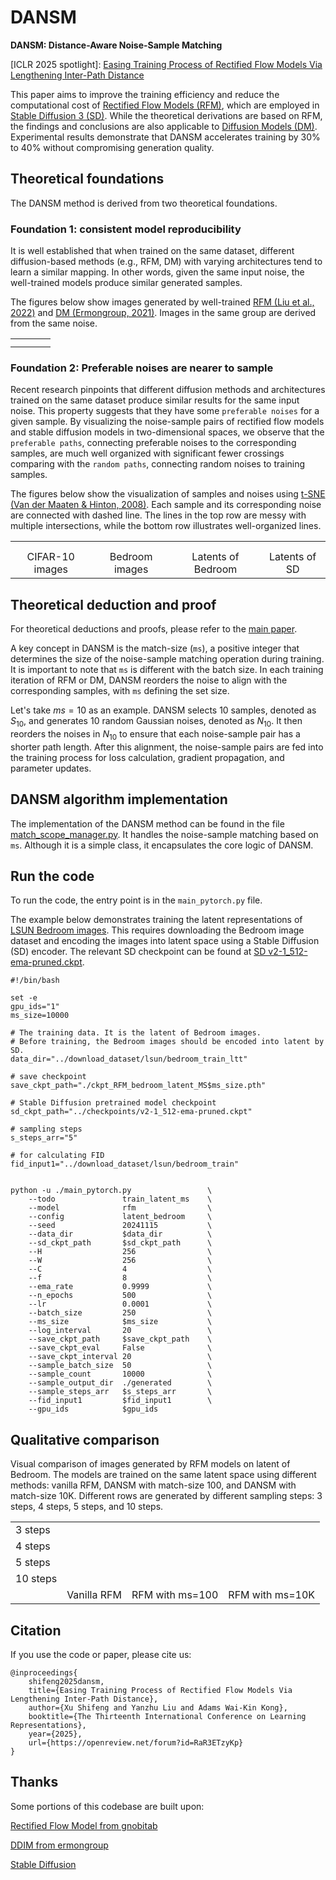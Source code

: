 # DANSM

**DANSM: Distance-Aware Noise-Sample Matching**

[ICLR 2025 spotlight]: [Easing Training Process of Rectified Flow Models Via Lengthening Inter-Path Distance](https://openreview.net/forum?id=RaR3ETzyKp "ICLR 2025")

This paper aims to improve the training efficiency and reduce the computational cost of 
[Rectified Flow Models (RFM)](https://github.com/ermongroup/ddim), which are employed in 
[Stable Diffusion 3 (SD)](https://stability.ai/news/stable-diffusion-3). 
While the theoretical derivations are based on RFM, the findings and conclusions 
are also applicable to [Diffusion Models (DM)](https://github.com/ermongroup/ddim). 
Experimental results demonstrate that DANSM accelerates training by 30% to 40% 
without compromising generation quality.

## Theoretical foundations
The DANSM method is derived from two theoretical foundations.

### Foundation 1: consistent model reproducibility
It is well established that when trained on the same dataset, 
different diffusion-based methods (e.g., RFM, DM) with varying architectures 
tend to learn a similar mapping. 
In other words, given the same input noise, the well-trained models produce 
similar generated samples.

The figures below show images generated by well-trained 
[RFM (Liu et al., 2022)](https://github.com/gnobitab/RectifiedFlow) 
and [DM (Ermongroup, 2021)](https://github.com/ermongroup/ddim). 
Images in the same group are derived from the same noise.
<table>
  <tbody>
    <tr>
      <td><img src="./fig/3m-sample-compare/00014.png" alt="" /></td>
      <td><img src="./fig/3m-sample-compare/00018.png" alt="" /></td>
      <td><img src="./fig/3m-sample-compare/00020.png" alt="" /></td>
      <td><img src="./fig/3m-sample-compare/00023.png" alt="" /></td>
    </tr>
    <tr>
      <td><img src="./fig/3m-sample-compare/00034.png" alt="" /></td>
      <td><img src="./fig/3m-sample-compare/00050.png" alt="" /></td>
      <td><img src="./fig/3m-sample-compare/00059.png" alt="" /></td>
      <td><img src="./fig/3m-sample-compare/00095.png" alt="" /></td>
    </tr>
  </tbody>
</table>

### Foundation 2: Preferable noises are nearer to sample
Recent research pinpoints that different diffusion methods and architectures 
trained on the same dataset produce similar results for the same input noise. 
This property suggests that they have some ``preferable noises`` for a given sample. 
By visualizing the noise-sample pairs of rectified flow models and stable diffusion
models in two-dimensional spaces, we observe that the ``preferable paths``, connecting
preferable noises to the corresponding samples, are much well organized with
significant fewer crossings comparing with the ``random paths``, connecting random
noises to training samples.

The figures below show the visualization of samples and noises using 
[t-SNE (Van der Maaten & Hinton, 2008)](http://www.cs.toronto.edu/~hinton/absps/tsnefinal.pdf). 
Each sample and its corresponding noise are connected with dashed line. 
The lines in the top row are messy with multiple intersections, 
while the bottom row illustrates well-organized lines.
<table>
  <tbody>
    <tr>
      <td><img src="./fig/t_SNE_mapping/cifar10_pairs23_perplexity22_rdm_noise.png" alt="" /></td>
      <td><img src="./fig/t_SNE_mapping/bedroom_pairs20_perplexity25_rdm_noise.png" alt="" /></td>
      <td><img src="./fig/t_SNE_mapping/latent_bedroom_pairs20_perplexity30_rdm_noise.png" alt="" /></td>
      <td><img src="./fig/t_SNE_mapping/sd_latent_pairs20_perplexity30_rdm_noise.png" alt="" /></td>
    </tr>
    <tr>
      <td><img src="./fig/t_SNE_mapping/cifar10_pairs23_perplexity22_gth_noise.png" alt="" /></td>
      <td><img src="./fig/t_SNE_mapping/bedroom_pairs20_perplexity25_gth_noise.png" alt="" /></td>
      <td><img src="./fig/t_SNE_mapping/latent_bedroom_pairs20_perplexity30_gth_noise.png" alt="" /></td>
      <td><img src="./fig/t_SNE_mapping/sd_latent_pairs20_perplexity30_gth_noise.png" alt="" /></td>
    </tr>
    <tr align="center">
      <td>CIFAR-10 images</td>
      <td>Bedroom images</td>
      <td>Latents of Bedroom</td>
      <td>Latents of SD</td>
    </tr>
  </tbody>
</table>

## Theoretical deduction and proof
For theoretical deductions and proofs, please refer to the 
[main paper](https://openreview.net/forum?id=RaR3ETzyKp).  

A key concept in DANSM is the match-size (`ms`), a positive integer 
that determines the size of the noise-sample matching operation during training.  
It is important to note that `ms` is different with the batch size.
In each training iteration of RFM or DM, DANSM reorders the noise to align with 
the corresponding samples, with `ms` defining the set size.

Let's take $ms=10$ as an example. DANSM selects 10 samples, denoted as $S_{10}$, 
and generates 10 random Gaussian noises, denoted as $N_{10}$. 
It then reorders the noises in $N_{10}$ to ensure that each noise-sample pair 
has a shorter path length. 
After this alignment, the noise-sample pairs are fed into the training process for 
loss calculation, gradient propagation, and parameter updates.

## DANSM algorithm implementation
The implementation of the DANSM method can be found in the file 
[match_scope_manager.py](./models/match_scope_manager.py). 
It handles the noise-sample matching based on ``ms``. 
Although it is a simple class, it encapsulates the core logic of DANSM.

## Run the code
To run the code, the entry point is in the `main_pytorch.py` file.  

The example below demonstrates training the latent representations of 
[LSUN Bedroom images](https://github.com/fyu/lsun). 
This requires downloading the Bedroom image dataset and encoding the images into 
latent space using a Stable Diffusion (SD) encoder. 
The relevant SD checkpoint can be found at 
[SD v2-1_512-ema-pruned.ckpt](https://huggingface.co/stabilityai/stable-diffusion-2-1-base/blob/main/v2-1_512-ema-pruned.ckpt).

```shell
#!/bin/bash

set -e
gpu_ids="1"
ms_size=10000

# The training data. It is the latent of Bedroom images.
# Before training, the Bedroom images should be encoded into latent by SD.
data_dir="../download_dataset/lsun/bedroom_train_ltt"

# save checkpoint
save_ckpt_path="./ckpt_RFM_bedroom_latent_MS$ms_size.pth"

# Stable Diffusion pretrained model checkpoint
sd_ckpt_path="../checkpoints/v2-1_512-ema-pruned.ckpt"

# sampling steps
s_steps_arr="5"

# for calculating FID 
fid_input1="../download_dataset/lsun/bedroom_train"


python -u ./main_pytorch.py                 \
    --todo               train_latent_ms    \
    --model              rfm                \
    --config             latent_bedroom     \
    --seed               20241115           \
    --data_dir           $data_dir          \
    --sd_ckpt_path       $sd_ckpt_path      \
    --H                  256                \
    --W                  256                \
    --C                  4                  \
    --f                  8                  \
    --ema_rate           0.9999             \
    --n_epochs           500                \
    --lr                 0.0001             \
    --batch_size         250                \
    --ms_size            $ms_size           \
    --log_interval       20                 \
    --save_ckpt_path     $save_ckpt_path    \
    --save_ckpt_eval     False              \
    --save_ckpt_interval 20                 \
    --sample_batch_size  50                 \
    --sample_count       10000              \
    --sample_output_dir  ./generated        \
    --sample_steps_arr   $s_steps_arr       \
    --fid_input1         $fid_input1        \
    --gpu_ids            $gpu_ids
```

## Qualitative comparison
Visual comparison of images generated by RFM models on latent of Bedroom.
The models are trained on the same latent space using different methods: 
vanilla RFM, DANSM with match-size 100, and DANSM with match-size 10K. 
Different rows are generated by different sampling steps: 
3 steps, 4 steps, 5 steps, and 10 steps. 
<table>
<tbody>
  <tr>
    <td>3 steps</td>
    <td><img src="./fig/appendix_latent_bedroom/steps3_ms0/00121.png" alt="" /></td>
    <td><img src="./fig/appendix_latent_bedroom/steps3_ms100/00121.png" alt="" /></td>
    <td><img src="./fig/appendix_latent_bedroom/steps3_ms10000/00121.png" alt="" /></td>
  </tr>
  <tr>
    <td>4 steps</td>
    <td><img src="./fig/appendix_latent_bedroom/steps4_ms0/00121.png" alt="" /></td>
    <td><img src="./fig/appendix_latent_bedroom/steps4_ms100/00121.png" alt="" /></td>
    <td><img src="./fig/appendix_latent_bedroom/steps4_ms10000/00121.png" alt="" /></td>
  </tr>
  <tr>
    <td>5 steps</td>
    <td><img src="./fig/appendix_latent_bedroom/steps5_ms0/00121.png" alt="" /></td>
    <td><img src="./fig/appendix_latent_bedroom/steps5_ms100/00121.png" alt="" /></td>
    <td><img src="./fig/appendix_latent_bedroom/steps5_ms10000/00121.png" alt="" /></td>
  </tr>
  <tr>
    <td>10 steps</td>
    <td><img src="./fig/appendix_latent_bedroom/steps10_ms0/00121.png" alt="" /></td>
    <td><img src="./fig/appendix_latent_bedroom/steps10_ms100/00121.png" alt="" /></td>
    <td><img src="./fig/appendix_latent_bedroom/steps10_ms10000/00121.png" alt="" /></td>
  </tr>
  <tr align="center">
    <td></td>
    <td>Vanilla RFM</td>
    <td>RFM with ms=100</td>
    <td>RFM with ms=10K</td>
  </tr>
</tbody>
</table>

## Citation
If you use the code or paper, please cite us:
```
@inproceedings{
    shifeng2025dansm,
    title={Easing Training Process of Rectified Flow Models Via Lengthening Inter-Path Distance},
    author={Xu Shifeng and Yanzhu Liu and Adams Wai-Kin Kong},
    booktitle={The Thirteenth International Conference on Learning Representations},
    year={2025},
    url={https://openreview.net/forum?id=RaR3ETzyKp}
}
```

## Thanks
Some portions of this codebase are built upon:

[Rectified Flow Model from gnobitab](https://github.com/gnobitab/RectifiedFlow)

[DDIM from ermongroup](https://github.com/ermongroup/ddim)

[Stable Diffusion](https://github.com/Stability-AI/stablediffusion)

